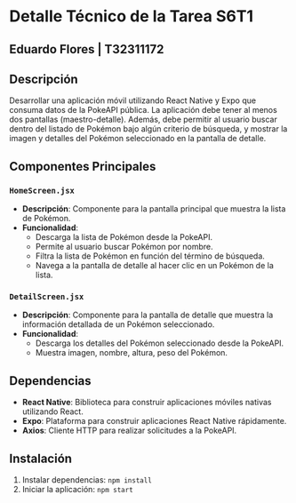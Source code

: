 # Detalle Técnico de la Tarea S6T1

## Eduardo Flores | T32311172

## Descripción

Desarrollar una aplicación móvil utilizando React Native y Expo que consuma datos de la PokeAPI pública. La aplicación debe tener al menos dos pantallas (maestro-detalle). Además, debe permitir al usuario buscar dentro del listado de Pokémon bajo algún criterio de búsqueda, y mostrar la imagen y detalles del Pokémon seleccionado en la pantalla de detalle.

## Componentes Principales

### `HomeScreen.jsx`

- **Descripción**: Componente para la pantalla principal que muestra la lista de Pokémon.
- **Funcionalidad**:
  - Descarga la lista de Pokémon desde la PokeAPI.
  - Permite al usuario buscar Pokémon por nombre.
  - Filtra la lista de Pokémon en función del término de búsqueda.
  - Navega a la pantalla de detalle al hacer clic en un Pokémon de la lista.

### `DetailScreen.jsx`

- **Descripción**: Componente para la pantalla de detalle que muestra la información detallada de un Pokémon seleccionado.
- **Funcionalidad**:
  - Descarga los detalles del Pokémon seleccionado desde la PokeAPI.
  - Muestra imagen, nombre, altura, peso del Pokémon.

## Dependencias

- **React Native**: Biblioteca para construir aplicaciones móviles nativas utilizando React.
- **Expo**: Plataforma para construir aplicaciones React Native rápidamente.
- **Axios**: Cliente HTTP para realizar solicitudes a la PokeAPI.

## Instalación

1. Instalar dependencias: `npm install`
2. Iniciar la aplicación: `npm start`
